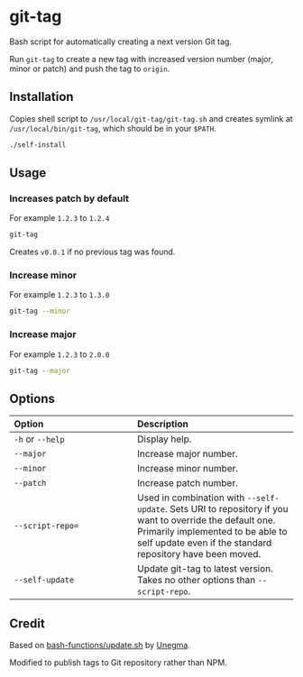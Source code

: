 # git-tag
Bash script for automatically creating a next version Git tag.

Run `git-tag` to create a new tag with increased version number (major, minor or patch) and push the tag to `origin`.

## Installation

Copies shell script to `/usr/local/git-tag/git-tag.sh` and creates symlink at `/usr/local/bin/git-tag`, which should be in your `$PATH`.

```bash
./self-install
```

## Usage

### Increases patch by default

For example `1.2.3` to `1.2.4`

```bash
git-tag
```

Creates `v0.0.1` if no previous tag was found.

### Increase minor

For example `1.2.3` to `1.3.0`

```bash
git-tag --minor
```

### Increase major

For example `1.2.3` to `2.0.0`

```bash
git-tag --major
```


## Options

Option                                    | Description
:---                  | :---
`-h` or `--help`      | Display help.
`--major`             | Increase major number.
`--minor`             | Increase minor number.
`--patch`             | Increase patch number.
`--script-repo=`      | Used in combination with `--self-update`. Sets URI to repository if you want to override the default one. Primarily implemented to be able to self update even if the standard repository have been moved.
`--self-update`       | Update git-tag to latest version. Takes no other options than `--script-repo`.


## Credit

Based on [bash-functions/update.sh](https://github.com/unegma/bash-functions/blob/main/update.sh) by [Unegma](https://unegma.com).

Modified to publish tags to Git repository rather than NPM.
